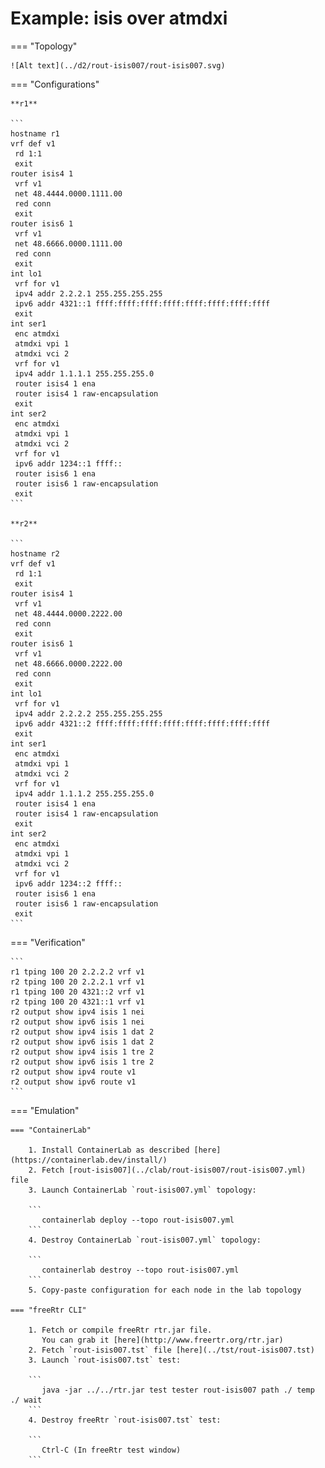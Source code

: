 # Example: isis over atmdxi

=== "Topology"

    ![Alt text](../d2/rout-isis007/rout-isis007.svg)

=== "Configurations"

    **r1**

    ```
    hostname r1
    vrf def v1
     rd 1:1
     exit
    router isis4 1
     vrf v1
     net 48.4444.0000.1111.00
     red conn
     exit
    router isis6 1
     vrf v1
     net 48.6666.0000.1111.00
     red conn
     exit
    int lo1
     vrf for v1
     ipv4 addr 2.2.2.1 255.255.255.255
     ipv6 addr 4321::1 ffff:ffff:ffff:ffff:ffff:ffff:ffff:ffff
     exit
    int ser1
     enc atmdxi
     atmdxi vpi 1
     atmdxi vci 2
     vrf for v1
     ipv4 addr 1.1.1.1 255.255.255.0
     router isis4 1 ena
     router isis4 1 raw-encapsulation
     exit
    int ser2
     enc atmdxi
     atmdxi vpi 1
     atmdxi vci 2
     vrf for v1
     ipv6 addr 1234::1 ffff::
     router isis6 1 ena
     router isis6 1 raw-encapsulation
     exit
    ```

    **r2**

    ```
    hostname r2
    vrf def v1
     rd 1:1
     exit
    router isis4 1
     vrf v1
     net 48.4444.0000.2222.00
     red conn
     exit
    router isis6 1
     vrf v1
     net 48.6666.0000.2222.00
     red conn
     exit
    int lo1
     vrf for v1
     ipv4 addr 2.2.2.2 255.255.255.255
     ipv6 addr 4321::2 ffff:ffff:ffff:ffff:ffff:ffff:ffff:ffff
     exit
    int ser1
     enc atmdxi
     atmdxi vpi 1
     atmdxi vci 2
     vrf for v1
     ipv4 addr 1.1.1.2 255.255.255.0
     router isis4 1 ena
     router isis4 1 raw-encapsulation
     exit
    int ser2
     enc atmdxi
     atmdxi vpi 1
     atmdxi vci 2
     vrf for v1
     ipv6 addr 1234::2 ffff::
     router isis6 1 ena
     router isis6 1 raw-encapsulation
     exit
    ```

=== "Verification"

    ```
    r1 tping 100 20 2.2.2.2 vrf v1
    r2 tping 100 20 2.2.2.1 vrf v1
    r1 tping 100 20 4321::2 vrf v1
    r2 tping 100 20 4321::1 vrf v1
    r2 output show ipv4 isis 1 nei
    r2 output show ipv6 isis 1 nei
    r2 output show ipv4 isis 1 dat 2
    r2 output show ipv6 isis 1 dat 2
    r2 output show ipv4 isis 1 tre 2
    r2 output show ipv6 isis 1 tre 2
    r2 output show ipv4 route v1
    r2 output show ipv6 route v1
    ```

=== "Emulation"

    === "ContainerLab"

        1. Install ContainerLab as described [here](https://containerlab.dev/install/)  
        2. Fetch [rout-isis007](../clab/rout-isis007/rout-isis007.yml) file  
        3. Launch ContainerLab `rout-isis007.yml` topology:  

        ```
           containerlab deploy --topo rout-isis007.yml  
        ```
        4. Destroy ContainerLab `rout-isis007.yml` topology:  

        ```
           containerlab destroy --topo rout-isis007.yml  
        ```
        5. Copy-paste configuration for each node in the lab topology

    === "freeRtr CLI"

        1. Fetch or compile freeRtr rtr.jar file.  
           You can grab it [here](http://www.freertr.org/rtr.jar)  
        2. Fetch `rout-isis007.tst` file [here](../tst/rout-isis007.tst)  
        3. Launch `rout-isis007.tst` test:  

        ```
           java -jar ../../rtr.jar test tester rout-isis007 path ./ temp ./ wait
        ```
        4. Destroy freeRtr `rout-isis007.tst` test:  

        ```
           Ctrl-C (In freeRtr test window)
        ```

